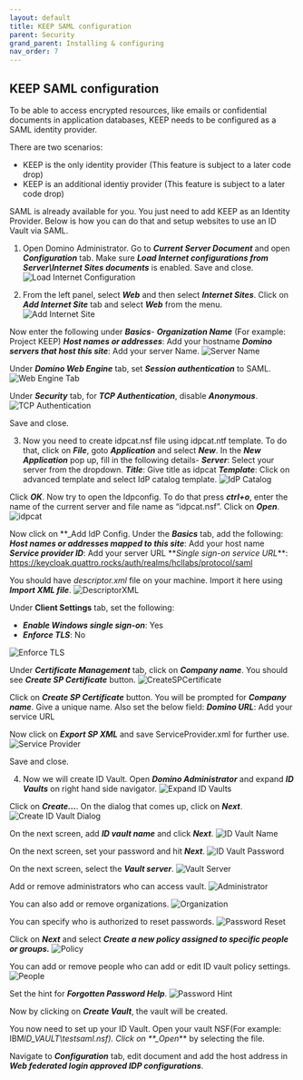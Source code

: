 ```yaml
---
layout: default
title: KEEP SAML configuration
parent: Security
grand_parent: Installing & configuring
nav_order: 7
---
```


## KEEP SAML configuration

To be able to access encrypted resources, like emails or confidential documents in application databases, KEEP needs to be configured as a SAML identity provider.

There are two scenarios:

- KEEP is the only identity provider (This feature is subject to a later code drop)
- KEEP is an additional identiy provider (This feature is subject to a later code drop)

SAML is already available for you. You just need to add KEEP as an Identity Provider. Below is how you can do that and setup websites to use an ID Vault via SAML.

1. Open Domino Administrator. Go to **_Current Server Document_** and open **_Configuration_** tab. Make sure **_Load Internet configurations from Server\Internet Sites documents_** is enabled. Save and close.
   ![Load Internet Configuration](../../../assets/images/SAML-LoadInternetConfigurations.png)

2. From the left panel, select **_Web_** and then select **_Internet Sites_**. Click on **_Add Internet Site_** tab and select **_Web_** from the menu.
   ![Add Internet Site](../../../assets/images/SAML-AddInternetSite.png)

Now enter the following under **_Basics_**-
**_Organization Name_** (For example: Project KEEP)
**_Host names or addresses_**: Add your hostname
**_Domino servers that host this site_**: Add your server Name.
![Server Name](../../../assets/images/SAML-ServerName.png)

Under **_Domino Web Engine_** tab, set **_Session authentication_** to SAML.
![Web Engine Tab](../../../assets/images/SAML-WebEngineTab.png)

Under **_Security_** tab, for **_TCP Authentication_**, disable **_Anonymous_**.
![TCP Authentication](../../../assets/images/SAML-TCPAuthentication.png)

Save and close.

3. Now you need to create idpcat.nsf file using idpcat.ntf template. To do that, click on **_File_**, goto **_Application_** and select **_New_**. In the **_New Application_** pop up, fill in the following details-
   **_Server_**: Select your server from the dropdown.
   **_Title_**: Give title as idpcat
   **_Template_**: Click on advanced template and select IdP catalog template.
   ![IdP Catalog](../../../assets/images/SAML-IdPCatalog.png)

Click **_OK_**. Now try to open the Idpconfig. To do that press **_ctrl+o_**, enter the name of the current server and file name as “idpcat.nsf”. Click on **_Open_**.
![idpcat](../../../assets/images/SAML-idpcat.png)

Now click on **\_Add IdP Config.
Under the **_Basics_** tab, add the following:
**_Host names or addresses mapped to this site_**: Add your host name
**_Service provider ID_**: Add your server URL
**_Single sign-on service URL_\*\*: https://keycloak.quattro.rocks/auth/realms/hcllabs/protocol/saml

You should have _descriptor.xml_ file on your machine. Import it here using **_Import XML file_**.
![DescriptorXML](../../../assets/images/SAML-DescriptorXML.png)

Under **Client Settings** tab, set the following:

- **_Enable Windows single sign-on_**: Yes
- **_Enforce TLS_**: No

![Enforce TLS](../../../assets/images/SAML-EnforceTLS.png)

Under **_Certificate Management_** tab, click on **_Company name_**. You should see **_Create SP Certificate_** button.
![CreateSPCertificate](../../../assets/images/SAML-CreateSPCertificate.png)

Click on **_Create SP Certificate_** button. You will be prompted for **_Company name_**. Give a unique name. Also set the below field:
**_Domino URL_**: Add your service URL

Now click on **_Export SP XML_** and save ServiceProvider.xml for further use.
![Service Provider](../../../assets/images/SAML-ServiceProvider.png)

Save and close.

4. Now we will create ID Vault.
   Open **_Domino Administrator_** and expand **_ID Vaults_** on right hand side navigator.
   ![Expand ID Vaults](../../../assets/images/SAML-ExpandIDVaults.png)

Click on **_Create..._**. On the dialog that comes up, click on **_Next_**.
![Create ID Vault Dialog](../../../assets/images/SAML-CreateIDVaultDialog.png)

On the next screen, add **_ID vault name_** and click **_Next_**.
![ID Vault Name](../../../assets/images/SAML-IDVaultName.png)

On the next screen, set your password and hit **_Next_**.
![ID Vault Password](../../../assets/images/SAML-IDVaultPassword.png)

On the next screen, select the **_Vault server_**.
![Vault Server](../../../assets/images/SAML-VaultServer.png)

Add or remove administrators who can access vault.
![Administrator](../../../assets/images/SAML-Administrator.png)

You can also add or remove organizations.
![Organization](../../assets/images/SAML-Organization.png)

You can specify who is authorized to reset passwords.
![Password Reset](../../../assets/images/SAML-PasswordReset.png)

Click on **_Next_** and select **_Create a new policy assigned to specific people or groups._**
![Policy](../../../assets/images/SAML-Policy.png)

You can add or remove people who can add or edit ID vault policy settings.
![People](../../../assets/images/SAML-People.png)

Set the hint for **_Forgotten Password Help_**.
![Password Hint](../../../assets/images/SAML-PasswordHint.png)

Now by clicking on **_Create Vault_**, the vault will be created.

You now need to set up your ID Vault.
Open your vault NSF(For example: IBM*ID_VAULT\testsaml.nsf). Click on \*\*\_Open*\*\* by selecting the file.

Navigate to **_Configuration_** tab, edit document and add the host address in **_Web federated login approved IDP configurations_**.
